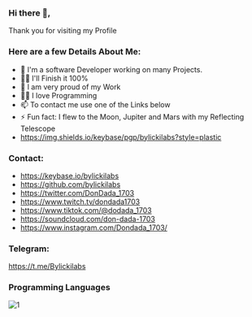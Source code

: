 ### Hi there 👋, 
Thank you for visiting my Profile

### Here are a few Details About Me:
- 🔭 I'm a software Developer working on many Projects.
- 🕵️‍♀️ I'll Finish it 100%
- 🧸 I am very proud of my Work
- 🧑‍💻 I love Programming
- 📫 To contact me use one of the Links below
- ⚡ Fun fact: I flew to the Moon, Jupiter and Mars with my Reflecting Telescope
- https://img.shields.io/keybase/pgp/bylickilabs?style=plastic
### Contact:
- https://keybase.io/bylickilabs
- https://github.com/bylickilabs
- https://twitter.com/DonDada_1703
- https://www.twitch.tv/dondada1703
- https://www.tiktok.com/@dodada_1703
- https://soundcloud.com/don-dada-1703
- https://www.instagram.com/Dondada_1703/
### Telegram:
https://t.me/Bylickilabs
### Programming Languages

![1](https://user-images.githubusercontent.com/109308073/198871729-33a2cb2f-64e0-48ab-b77c-71bbb24f7985.jpg)
<!--
**bylickilabs/bylickilabs** is a ✨ _special_ ✨ repository because its `README.md` (this file) appears on your GitHub profile.
Here are some ideas to get you started:
-->

